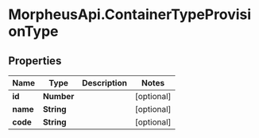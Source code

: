 # MorpheusApi.ContainerTypeProvisionType

## Properties

Name | Type | Description | Notes
------------ | ------------- | ------------- | -------------
**id** | **Number** |  | [optional] 
**name** | **String** |  | [optional] 
**code** | **String** |  | [optional] 


